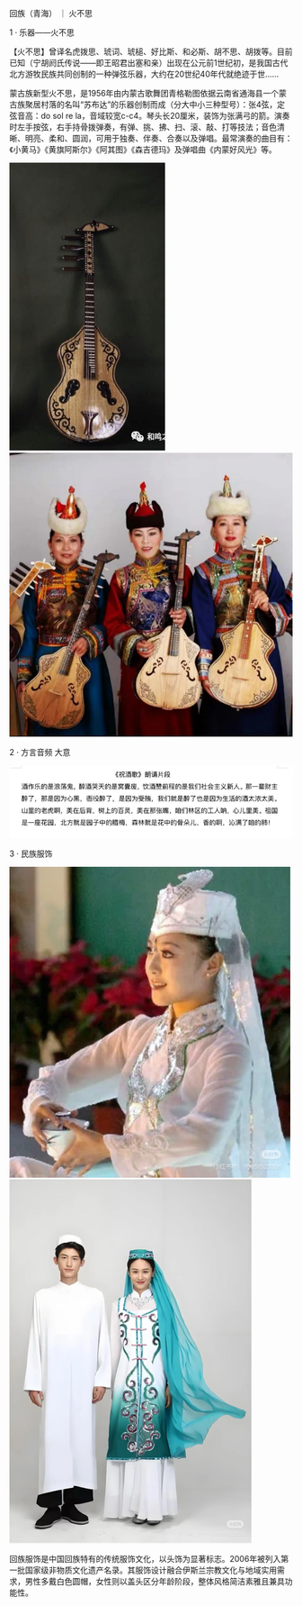 回族（青海） ｜ 火不思

1 · 乐器——火不思

【火不思】曾译名虎拨思、琥词、琥槌、好比斯、和必斯、胡不思、胡拨等。目前已知（宁胡阏氏传说——即王昭君出塞和亲）出现在公元前1世纪初，是我国古代北方游牧民族共同创制的一种弹弦乐器，大约在20世纪40年代就绝迹于世……

蒙古族新型火不思，是1956年由内蒙古歌舞团青格勒图依据云南省通海县一个蒙古族聚居村落的名叫“苏布达”的乐器创制而成（分大中小三种型号）：张4弦，定弦音高：do sol re la，音域较宽c-c4。琴头长20厘米，装饰为张满弓的箭。演奏时左手按弦，右手持骨拨弹奏，有弹、挑、拂、扫、滚、敲、打等技法；音色清晰、明亮、柔和、圆润，可用于独奏、伴奏、合奏以及弹唱。最常演奏的曲目有：《小黄马》《黄旗阿斯尔》《阿其图》《森吉德玛》及弹唱曲《内蒙好风光》等。

![火不思示例图](./images/huobusi/main.jpg)![火不思示例图1](./images/huobusi/detail1.jpg)

2 · 方言音频 大意

![火不思示例图2](./images/huobusi/detail2.jpg)

3 · 民族服饰

![火不思示例图3](./images/huobusi/detail3.jpg)![火不思示例图4](./images/huobusi/detail4.jpg)

‌回族服饰是中国回族特有的传统服饰文化，以头饰为显著标志。2006年被列入第一批国家级非物质文化遗产名录。‌其服饰设计融合伊斯兰宗教文化与地域实用需求，男性多戴白色圆帽，女性则以盖头区分年龄阶段，整体风格简洁素雅且兼具功能性。‌‌